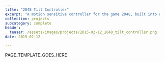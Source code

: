 ```yaml
---
title: "2048 Tilt Controller"
excerpt: "A motion sensitive controller for the game 2048, built into a calculator."
collection: projects
subcategory: complete
header: 
  teaser: /assets/images/projects/2015-02-12_2048_tilt_controller.png
date: 2015-02-12

---
```


PAGE_TEMPLATE_GOES_HERE
